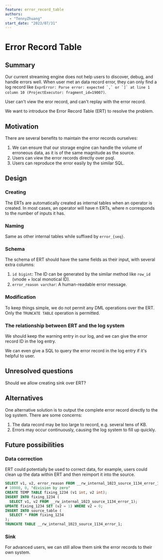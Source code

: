 ```yaml
---
feature: error_record_table
authors:
  - "TennyZhuang"
start_date: "2023/07/31"
---
```


# Error Record Table

## Summary

Our current streaming engine does not help users to discover, debug, and handle errors well. When user met an data record error, they can only find a log record like ``ExprError: Parse error: expected `,` or `]` at line 1 column 10 (ProjectExecutor: fragment_id=19007)``.

User can't view the eror record, and can't replay with the error record.

We want to introduce the Error Record Table (ERT) to resolve the problem.

## Motivation

There are several benefits to maintain the error records ourselves:

1. We can ensure that our storage engine can handle the volume of erroneous data, as it is of the same magnitude as the source.
2. Users can view the error records directly over psql.
3. Users can reproduce the error easily by the similar SQL.

## Design

### Creating

The ERTs are automatically created as internal tables when an operator is created. In most cases, an operator will have n ERTs, where n corresponds to the number of inputs it has.

### Naming

Same as other internal tables while suffixed by `error_{seq}`.

### Schema

The schema of ERT should have the same fields as their input, with several extra columns:

1. `id bigint`: The ID can be generated by the similar method like `row_id` (vnode + local monotical ID).
2. `error_reason varchar`: A human-readable error message.

### Modification

To keep things simple, we do not permit any DML operations over the ERT. Only the `TRUNCATE TABLE` operation is permitted.

### The relationship between ERT and the log system

We should keep the warning entry in our log, and we can give the error record ID in the log entry.

We can even give a SQL to query the error record in the log entry if it's helpful to user.

## Unresolved questions

Should we allow creating sink over ERT?

## Alternatives

One alternative solution is to output the complete error record directly to the log system. There are some concerns:

1. The data record may be too large to record, e.g. several tens of KB.
2. Errors may occur continuously, causing the log system to fill up quickly.

## Future possibilities

### Data correction

ERT could potentially be used to correct data, for example, users could clean up the data within ERT and then reimport it into the source.

```sql
SELECT v1, v2, error_reason FROM __rw_internal_1023_source_1134_error_1;
# 10000, 0, "division by zero"
CREATE TEMP TABLE fixing_1234 (v1 int, v2 int);
INSERT INTO fixing_1234 (
  SELECT v1, v2 FROM __rw_internal_1023_source_1134_error_1);
UPDATE fixing_1234 SET (v2 = 1) WHERE v2 = 0;
INSERT INTO source_table (
  SELECT * FROM fixing_1234
);
TRUNCATE TABLE __rw_internal_1023_source_1134_error_1;
```

### Sink

For advanced users, we can still allow them sink the error records to their own system.

